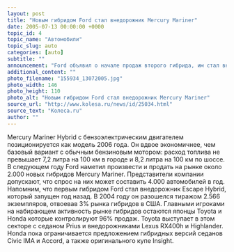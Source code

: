 ```yaml
---
layout: post
title: "Новым гибридом Ford стал внедорожник Mercury Mariner"
date: 2005-07-13 00:00:00 +0000
topic_id: 4
topic_name: "Автомобили"
topic_slug: auto
categories: [auto]
subtitle: ""
announcement: "Ford объявил о начале продаж второго гибрида, им стал внедорожник Mercury Mariner. Прием заказов ведется пока исключительно на корпоративном сайте Mercury, стартовая цена на машину назначена на уровне $29.840."
additional_content: ""
photo_filename: "155934_13072005.jpg"
photo_width: 146
photo_height: 110
photo_alt: "Новым гибридом Ford стал внедорожник Mercury Mariner"
source_url: "http://www.kolesa.ru/news/id/25034.html"
source_text: "Колеса.ru"
author: ""
---
```

Mercury Mariner Hybrid с бензоэлектрическим двигателем позиционируется как модель 2006 года. Он вдвое экономичнее, чем базовый вариант с обычным бензиновым мотором: расход топлива не превышает 7,2 литра на 100 км в городе и 8,2 литра на 100 км по шоссе. В следующем году Ford наметил произвести и продать на рынке около 2.000 новых гибридов Mercury Mariner. Представители компании допускают, что спрос на них может составить 4.000 автомобилей в год. Напомним, что первым гибридом Ford стал внедорожник Escape Hybrid, который запущен год назад. В 2004 году он разошелся тиражом 2.566 экземпляров, отвоевав 3% рынка гибридов в США. Главными игроками на набирающем активность рынке гибридов остаются японцы Toyota и Honda которые контролируют 96% продаж. Toyota выступает в этом секторе с седаном Prius и внедорожниками Lexus RX400h и Highlander. Honda пока ограничивается предложением гибридных версий седанов Civic IMA и Accord, а также оригинального купе Insight.
